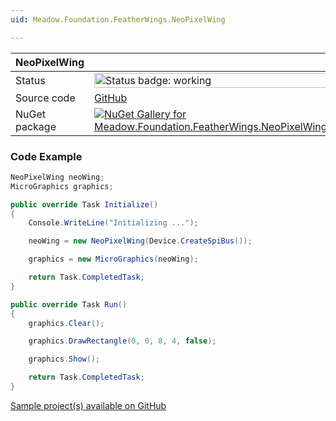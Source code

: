 ```yaml
---
uid: Meadow.Foundation.FeatherWings.NeoPixelWing

---
```


| NeoPixelWing | |
|--------|--------|
| Status | <img src="https://img.shields.io/badge/Working-brightgreen" style="width: auto; height: -webkit-fill-available;" alt="Status badge: working" /> |
| Source code | [GitHub](https://github.com/WildernessLabs/Meadow.Foundation.FeatherWings/tree/main/Source/NeoPixelWing) |
| NuGet package | <a href="https://www.nuget.org/packages/Meadow.Foundation.FeatherWings.NeoPixelWing/" target="_blank"><img src="https://img.shields.io/nuget/v/Meadow.Foundation.FeatherWings.NeoPixelWing.svg?label=Meadow.Foundation.FeatherWings.NeoPixelWing" alt="NuGet Gallery for Meadow.Foundation.FeatherWings.NeoPixelWing" /></a> |

### Code Example

```csharp
NeoPixelWing neoWing;
MicroGraphics graphics;

public override Task Initialize()
{
    Console.WriteLine("Initializing ...");

    neoWing = new NeoPixelWing(Device.CreateSpiBus());

    graphics = new MicroGraphics(neoWing);

    return Task.CompletedTask;
}

public override Task Run()
{
    graphics.Clear();

    graphics.DrawRectangle(0, 0, 8, 4, false);

    graphics.Show();

    return Task.CompletedTask;
}

```

[Sample project(s) available on GitHub](https://github.com/WildernessLabs/Meadow.Foundation.FeatherWings/tree/main/Source/NeoPixelWing/Sample/NeoPixelWing_Sample)

